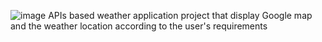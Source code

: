 ![image](https://github.com/user-attachments/assets/ddef2ea6-e12d-48ce-b5d0-8c01bb04b834)
APIs based weather application project that display Google map and the weather location according to the user's requirements
